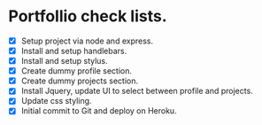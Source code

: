 # Portfollio check lists.
* [X] Setup project via node and express.  
* [X] Install and setup handlebars.  
* [X] Install and setup stylus.  
* [X] Create dummy profile section.  
* [X] Create dummy projects section.  
* [X] Install Jquery, update UI to select between profile and projects.  
* [X] Update css styling.  
* [X] Initial commit to Git and deploy on Heroku.  
